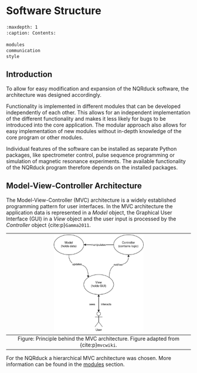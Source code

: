 # Software Structure

```{toctree}
:maxdepth: 1
:caption: Contents:

modules
communication
style
```

## Introduction

To allow for easy modification and expansion of the NQRduck software, the architecture was designed accordingly. 

Functionality is implemented in different modules that can be developed independently of each other. This allows for an independent implementation of the different functionality and makes it less likely for bugs to be  introduced into the core application. The  modular approach also allows for easy implementation of new modules  without in-depth knowledge of the core program or other modules. 

Individual features of the software can be installed as separate Python packages, like spectrometer control, pulse sequence programming or simulation of magnetic resonance experiments. The available functionality of the NQRduck program therefore depends on the installed packages.

## Model-View-Controller Architecture

The Model-View-Controller (MVC) architecture is a widely established programming pattern for user interfaces. In the MVC architecture the application data is represented in a *Model* object, the Graphical User Interface (GUI) in a *View* object and the user input is processed by the *Controller* object {cite:p}`Gamma2011`. 

| <img src="../_static/software/mvc_principle.png" width=50%> |
|:--:| 
|Figure: Principle behind the MVC architecture. Figure adapted from {cite:p}`mvcwiki`.|

For the NQRduck a hierarchical MVC architecture was chosen. More information can be found in the [modules](modules.md) section.